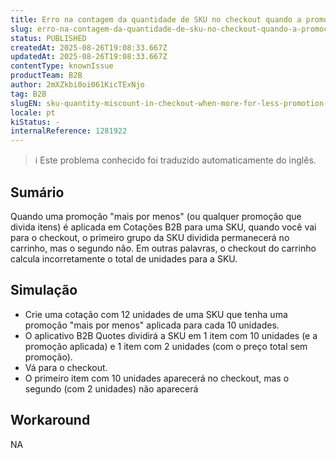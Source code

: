 ```yaml
---
title: Erro na contagem da quantidade de SKU no checkout quando a promoção Mais por Menos é aplicada em Cotações B2B
slug: erro-na-contagem-da-quantidade-de-sku-no-checkout-quando-a-promocao-mais-por-menos-e-aplicada-em-cotacoes-b2b
status: PUBLISHED
createdAt: 2025-08-26T19:08:33.667Z
updatedAt: 2025-08-26T19:08:33.667Z
contentType: knownIssue
productTeam: B2B
author: 2mXZkbi0oi061KicTExNjo
tag: B2B
slugEN: sku-quantity-miscount-in-checkout-when-more-for-less-promotion-is-applied-in-b2b-quotes
locale: pt
kiStatus: -
internalReference: 1281922
---
```


>ℹ️ Este problema conhecido foi traduzido automaticamente do inglês.

## Sumário


Quando uma promoção "mais por menos" (ou qualquer promoção que divida itens) é aplicada em Cotações B2B para uma SKU, quando você vai para o checkout, o primeiro grupo da SKU dividida permanecerá no carrinho, mas o segundo não. Em outras palavras, o checkout do carrinho calcula incorretamente o total de unidades para a SKU.
## Simulação



- Crie uma cotação com 12 unidades de uma SKU que tenha uma promoção "mais por menos" aplicada para cada 10 unidades.
- O aplicativo B2B Quotes dividirá a SKU em 1 item com 10 unidades (e a promoção aplicada) e 1 item com 2 unidades (com o preço total sem promoção).
- Vá para o checkout.
- O primeiro item com 10 unidades aparecerá no checkout, mas o segundo (com 2 unidades) não aparecerá
## Workaround


NA


